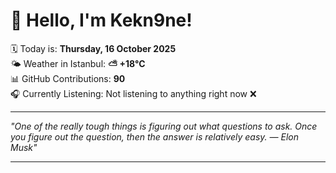 # 👋 Hello, I'm Kekn9ne!

🗓️ Today is: **Thursday, 16 October 2025**  
🌤️ Weather in Istanbul: **⛅️  +18°C**  
📊 GitHub Contributions: **90**  
🎧 Currently Listening: Not listening to anything right now ❌

---

_"One of the really tough things is figuring out what questions to ask. Once you figure out the question, then the answer is relatively easy. — *Elon Musk*"_

---
